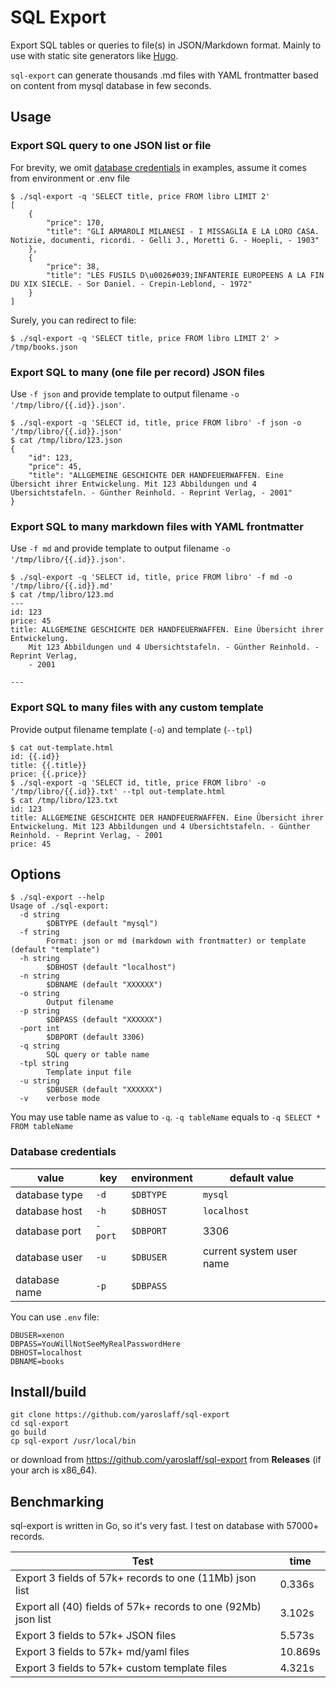 # SQL Export
Export SQL tables or queries to file(s) in JSON/Markdown format. Mainly to use with static site generators like [Hugo](https://gohugo.io/).

`sql-export` can generate thousands .md files with YAML frontmatter based on content from mysql database in few seconds.

## Usage

### Export SQL query to one JSON list or file
For brevity, we omit [database credentials](#database-credentials) in examples, assume it comes from environment or .env file

~~~
$ ./sql-export -q 'SELECT title, price FROM libro LIMIT 2'  
[
    {
        "price": 170,
        "title": "GLI ARMAROLI MILANESI - I MISSAGLIA E LA LORO CASA. Notizie, documenti, ricordi. - Gelli J., Moretti G. - Hoepli, - 1903"
    },
    {
        "price": 38,
        "title": "LES FUSILS D\u0026#039;INFANTERIE EUROPEENS A LA FIN DU XIX SIECLE. - Sor Daniel. - Crepin-Leblond, - 1972"
    }
]
~~~

Surely, you can redirect to file:
~~~
$ ./sql-export -q 'SELECT title, price FROM libro LIMIT 2' > /tmp/books.json
~~~

### Export SQL to many (one file per record) JSON files 
Use `-f json` and provide template to output filename `-o '/tmp/libro/{{.id}}.json'`.

~~~
$ ./sql-export -q 'SELECT id, title, price FROM libro' -f json -o '/tmp/libro/{{.id}}.json'
$ cat /tmp/libro/123.json 
{
    "id": 123,
    "price": 45,
    "title": "ALLGEMEINE GESCHICHTE DER HANDFEUERWAFFEN. Eine Übersicht ihrer Entwickelung. Mit 123 Abbildungen und 4 Ubersichtstafeln. - Günther Reinhold. - Reprint Verlag, - 2001"
}
~~~

### Export SQL to many markdown files with YAML frontmatter 
Use `-f md` and provide template to output filename `-o '/tmp/libro/{{.id}}.json'`.

~~~
$ ./sql-export -q 'SELECT id, title, price FROM libro' -f md -o '/tmp/libro/{{.id}}.md'
$ cat /tmp/libro/123.md 
---
id: 123
price: 45
title: ALLGEMEINE GESCHICHTE DER HANDFEUERWAFFEN. Eine Übersicht ihrer Entwickelung.
    Mit 123 Abbildungen und 4 Ubersichtstafeln. - Günther Reinhold. - Reprint Verlag,
    - 2001

---
~~~

### Export SQL to many files with any custom template 
Provide output filename template (`-o`) and template (`--tpl`)

~~~
$ cat out-template.html 
id: {{.id}}
title: {{.title}}
price: {{.price}}
$ ./sql-export -q 'SELECT id, title, price FROM libro' -o '/tmp/libro/{{.id}}.txt' --tpl out-template.html 
$ cat /tmp/libro/123.txt 
id: 123
title: ALLGEMEINE GESCHICHTE DER HANDFEUERWAFFEN. Eine Übersicht ihrer Entwickelung. Mit 123 Abbildungen und 4 Ubersichtstafeln. - Günther Reinhold. - Reprint Verlag, - 2001
price: 45
~~~

## Options
~~~
$ ./sql-export --help
Usage of ./sql-export:
  -d string
    	$DBTYPE (default "mysql")
  -f string
    	Format: json or md (markdown with frontmatter) or template (default "template")
  -h string
    	$DBHOST (default "localhost")
  -n string
    	$DBNAME (default "XXXXXX")
  -o string
    	Output filename
  -p string
    	$DBPASS (default "XXXXXX")
  -port int
    	$DBPORT (default 3306)
  -q string
    	SQL query or table name
  -tpl string
    	Template input file
  -u string
    	$DBUSER (default "XXXXXX")
  -v	verbose mode
~~~

You may use table name as value to `-q`. `-q tableName` equals to `-q SELECT * FROM tableName`

### Database credentials

|value         |key      |environment |default value|
|---           |---      |---         |---|
|database type | `-d`    |`$DBTYPE`   | `mysql`|
|database host | `-h`    |`$DBHOST`   | `localhost`|
|database port | `-port` |`$DBPORT`   | 3306 |
|database user | `-u`    |`$DBUSER`   | current system user name |
|database name | `-p`    |`$DBPASS`   |   |

You can use `.env` file:
~~~
DBUSER=xenon
DBPASS=YouWillNotSeeMyRealPasswordHere
DBHOST=localhost
DBNAME=books
~~~

## Install/build
~~~
git clone https://github.com/yaroslaff/sql-export
cd sql-export
go build
cp sql-export /usr/local/bin
~~~

or download from https://github.com/yaroslaff/sql-export from **Releases** (if your arch is x86_64).

## Benchmarking
sql-export is written in Go, so it's very fast. I test on database with 57000+ records.

|Test                                                            |time     |
|---                                                             |---      |
| Export 3 fields of 57k+ records to one (11Mb) json list        | 0.336s  |
| Export all (40) fields of 57k+ records to one (92Mb) json list | 3.102s  |
| Export 3 fields to 57k+ JSON files                             | 5.573s  |
| Export 3 fields to 57k+ md/yaml files                          | 10.869s |
| Export 3 fields to 57k+ custom template files                  | 4.321s  |



